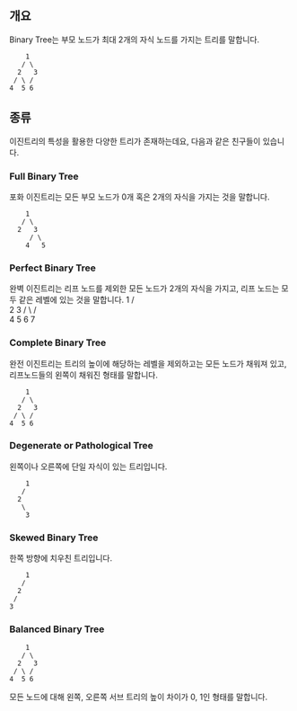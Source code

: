 ## 개요

Binary Tree는 부모 노드가 최대 2개의 자식 노드를 가지는 트리를 말합니다.

        1
       / \
      2   3
     / \ /
    4  5 6

## 종류

이진트리의 특성을 활용한 다양한 트리가 존재하는데요, 다음과 같은 친구들이 있습니다.

### Full Binary Tree

포화 이진트리는 모든 부모 노드가 0개 혹은 2개의 자식을 가지는 것을 말합니다.

        1
       / \
      2   3
         / \
        4   5

### Perfect Binary Tree

완벽 이진트리는 리프 노드를 제외한 모든 노드가 2개의 자식을 가지고, 리프 노드는 모두 같은 레벨에 있는 것을 말합니다.
        1
       / \
      2   3
     / \ / \
    4  5 6  7

### Complete Binary Tree

완전 이진트리는 트리의 높이에 해당하는 레벨을 제외하고는 모든 노드가 채워져 있고, 리프노드들의 왼쪽이 채워진 형태를 말합니다.

        1
       / \
      2   3
     / \ /
    4  5 6

### Degenerate or Pathological Tree

왼쪽이나 오른쪽에 단일 자식이 있는 트리입니다.


        1
       /
      2
       \
        3

### Skewed Binary Tree

한쪽 방향에 치우친 트리입니다.

        1
       /
      2
     /
    3

### Balanced Binary Tree

        1
       / \
      2   3
     / \ /
    4  5 6

모든 노드에 대해 왼쪽, 오른쪽 서브 트리의 높이 차이가 0, 1인 형태를 말합니다.
